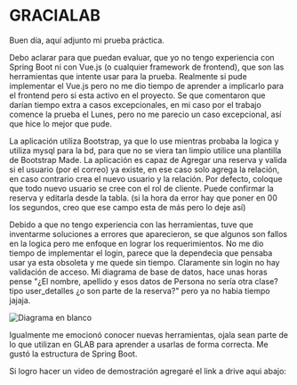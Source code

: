 # GRACIALAB
Buen día, aquí adjunto mi prueba práctica.

Debo aclarar para que puedan evaluar, que yo no tengo experiencia con Spring Boot ni con Vue.js (o cualquier framework de frontend), que son las herramientas que intente usar para la prueba. Realmente si pude implementar el Vue.js pero no me dio tiempo de aprender a implicarlo para el frontend pero si esta activo en el proyecto.
Se que comentaron que darían tiempo extra a casos excepcionales, en mi caso por el trabajo comence la prueba el Lunes, pero no me parecio un caso excepcional, así que hice lo mejor que pude.

La aplicación utiliza Bootstrap, ya que lo use mientras probaba la logica y utiliza mysql para la bd, para que no se viera tan limpio utilice una plantilla de Bootstrap Made.
La aplicación es capaz de Agregar una reserva y valida si el usuario (por el correo) ya existe, en ese caso solo agrega la relación, en caso contrario crea el nuevo usuario y la relación.
Por defecto, coloque que todo nuevo usuario se cree con el rol de cliente.
Puede confirmar la reserva y editarla desde la tabla. (si la hora da error hay que poner en 00 los segundos, creo que ese campo esta de más pero lo deje así)

Debido a que  no tengo experiencia con las herramientas, tuve que inventarme soluciones a errores que aparecieron, se que algunos son fallos en la logica pero me enfoque en lograr los requerimientos. No me dio tiempo de implementar el login, parece que la dependecia que pensaba usar ya esta obsoleta y me quede sin tiempo. Claramente sin login no hay validación de acceso.
Mi diagrama de base de datos, hace unas horas pense "¿El nombre, apellido y esos datos de Persona no sería otra clase? tipo user_detalles ¿o son parte de la reserva?" pero ya no habia tiempo jajaja.

![Diagrama en blanco](https://github.com/fkos2909/GRACIALAB/assets/92612247/efb0996b-0fbd-4c9c-9819-7cf6fcbc216f)

Igualmente me emocionó conocer nuevas herramientas, ojala sean parte de lo que utilizan en GLAB para aprender a usarlas de forma correcta. Me gustó la estructura de Spring Boot.

Si logro hacer un video de demostración agregaré el link a drive aqui abajo:



